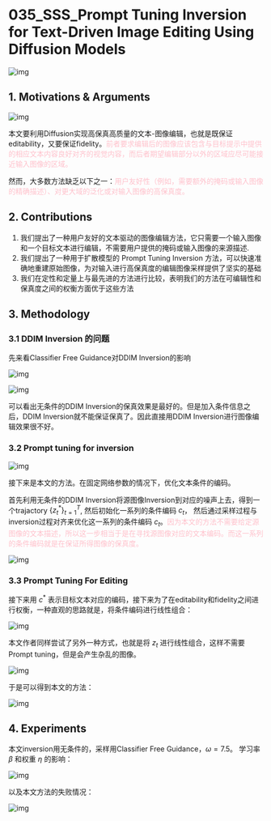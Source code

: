 # 035_SSS_Prompt Tuning Inversion for Text-Driven Image Editing Using Diffusion Models
![img](res/035/001.png)

## 1. Motivations & Arguments

![img](res/035/002.png)

本文要利用Diffusion实现高保真高质量的文本-图像编辑，也就是既保证editability，又要保证fidelity。<font color=Pink>前者要求编辑后的图像应该包含与目标提示中提供的相应文本内容良好对齐的视觉内容，而后者期望编辑部分以外的区域应尽可能接近输入图像的区域。</font>  

然而，大多数方法缺乏以下之一：<font color=Pink>用户友好性（例如，需要额外的掩码或输入图像的精确描述）、对更大域的泛化或对输入图像的高保真度。</font>  

## 2. Contributions
1. 我们提出了一种用户友好的文本驱动的图像编辑方法，它只需要一个输入图像和一个目标文本进行编辑，不需要用户提供的掩码或输入图像的来源描述.  
2. 我们提出了一种用于扩散模型的 Prompt Tuning Inversion 方法，可以快速准确地重建原始图像，为对输入进行高保真度的编辑图像采样提供了坚实的基础  
3. 我们在定性和定量上与最先进的方法进行比较，表明我们的方法在可编辑性和保真度之间的权衡方面优于这些方法

## 3. Methodology

### 3.1 DDIM Inversion 的问题
先来看Classifier Free Guidance对DDIM Inversion的影响

![img](res/035/004.png)

![img](res/035/005.png)

可以看出无条件的DDIM Inversion的保真效果是最好的。但是加入条件信息之后，DDIM Inversion就不能保证保真了。因此直接用DDIM Inversion进行图像编辑效果很不好。

### 3.2 Prompt tuning for inversion

![img](res/035/003.png)


接下来是本文的方法。在固定网络参数的情况下，优化文本条件的编码。  

首先利用无条件的DDIM Inversion将源图像Inversion到对应的噪声上去，得到一个trajactory $\lbrace z_t^* \rbrace_{t=1}^T$, 然后初始化一系列的条件编码 $c_t$， 然后通过采样过程与inversion过程对齐来优化这一系列的条件编码 $c_t$。<font color=Pink>因为本文的方法不需要给定源图像的文本描述，所以这一步相当于是在寻找源图像对应的文本编码。而这一系列的条件编码就是在保证所得图像的保真度。</font>  

![img](res/035/006.png)

### 3.3 Prompt Tuning For Editing
接下来用 $c^*$ 表示目标文本对应的编码，接下来为了在editability和fidelity之间进行权衡，一种直观的思路就是，将条件编码进行线性组合：  

![img](res/035/007.png)

本文作者同样尝试了另外一种方式，也就是将 $z_t$ 进行线性组合，这样不需要Prompt tuning，但是会产生杂乱的图像。  

![img](res/035/008.png)

于是可以得到本文的方法：

![img](res/035/009.png)

## 4. Experiments
本文inversion用无条件的，采样用Classifier Free Guidance，$\omega = 7.5$。
学习率 $\beta$ 和权重 $\eta$ 的影响：

![img](res/035/010.png)

以及本文方法的失败情况：

![img](res/035/011.png)
